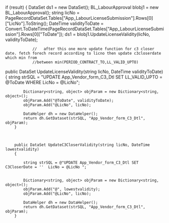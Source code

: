    if (result)
            {
                DataSet ds1 = new DataSet();
                BL_LabourApproval blobj1 = new BL_LabourApproval();
                string licNo = PageRecordDataSet.Tables["App_LabourLicenseSubmission"].Rows[0]["LicNo"].ToString();
                DateTime validityToDate = Convert.ToDateTime(PageRecordDataSet.Tables["App_LabourLicenseSubmission"].Rows[0]["ToDate"]);
                ds1 = blobj1.UpdateLicenseValidity(licNo, validityToDate);

                //   after this one more update function for c3 closer date. fetch forech record according to licno then update c3closerdate which min from 
                //between min(PERIOD_CONTRACT_TO,LL_VALID_UPTO) 
   public DataSet UpdateLicenseValidity(string licNo, DateTime validityToDate)
        {
            string strSQL = "UPDATE App_Vendor_form_C3_Dtl SET LL_VALID_UPTO = @ToDate WHERE LicNo = @LicNo";

            Dictionary<string, object> objParam = new Dictionary<string, object>();
            objParam.Add("@ToDate", validityToDate);
            objParam.Add("@LicNo", licNo);

            DataHelper dh = new DataHelper();
            return dh.GetDataset(strSQL, "App_Vendor_form_C3_Dtl", objParam);
        }



        public DataSet UpdateC3CloserValidity(string licNo, DateTime lowestvalidity)
        {

            string strSQL = @"UPDATE App_Vendor_form_C3_Dtl SET C3CloserDate = ''  LicNo = @LicNo ";


            Dictionary<string, object> objParam = new Dictionary<string, object>();
            objParam.Add("@", lowestvalidity);
            objParam.Add("@LicNo", licNo);

            DataHelper dh = new DataHelper();
            return dh.GetDataset(strSQL, "App_Vendor_form_C3_Dtl", objParam);
        }

